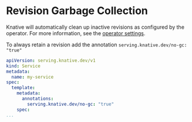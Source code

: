 # Revision Garbage Collection 

Knative will automatically clean up inactive revisions as configured by the operator. For more information, see the [operator settings](../admin/serving/revision-gc.md).

To always retain a revision add the annotation `serving.knative.dev/no-gc: "true"`

```yaml
apiVersion: serving.knative.dev/v1
kind: Service
metadata:
  name: my-service
spec:
  template:
    metadata:
      annotations: 
        serving.knative.dev/no-gc: "true"
    spec:
...
```



